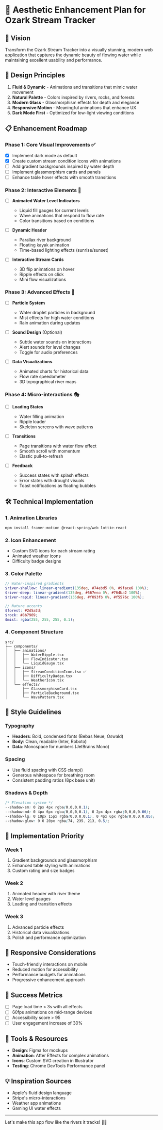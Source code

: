 # 🎨 Aesthetic Enhancement Plan for Ozark Stream Tracker

## 🌊 Vision
Transform the Ozark Stream Tracker into a visually stunning, modern web application that captures the dynamic beauty of flowing water while maintaining excellent usability and performance.

## 🎯 Design Principles
1. **Fluid & Dynamic** - Animations and transitions that mimic water movement
2. **Natural Palette** - Colors inspired by rivers, rocks, and forests
3. **Modern Glass** - Glassmorphism effects for depth and elegance
4. **Responsive Motion** - Meaningful animations that enhance UX
5. **Dark Mode First** - Optimized for low-light viewing conditions

## 📋 Enhancement Roadmap

### Phase 1: Core Visual Improvements ✅
- [x] Implement dark mode as default
- [x] Create custom stream condition icons with animations
- [ ] Add gradient backgrounds inspired by water depth
- [ ] Implement glassmorphism cards and panels
- [ ] Enhance table hover effects with smooth transitions

### Phase 2: Interactive Elements 🚧
- [ ] **Animated Water Level Indicators**
  - Liquid fill gauges for current levels
  - Wave animations that respond to flow rate
  - Color transitions based on conditions

- [ ] **Dynamic Header**
  - Parallax river background
  - Floating kayak animation
  - Time-based lighting effects (sunrise/sunset)

- [ ] **Interactive Stream Cards**
  - 3D flip animations on hover
  - Ripple effects on click
  - Mini flow visualizations

### Phase 3: Advanced Effects 🔮
- [ ] **Particle System**
  - Water droplet particles in background
  - Mist effects for high water conditions
  - Rain animation during updates

- [ ] **Sound Design** (Optional)
  - Subtle water sounds on interactions
  - Alert sounds for level changes
  - Toggle for audio preferences

- [ ] **Data Visualizations**
  - Animated charts for historical data
  - Flow rate speedometer
  - 3D topographical river maps

### Phase 4: Micro-interactions 🎭
- [ ] **Loading States**
  - Water filling animation
  - Ripple loader
  - Skeleton screens with wave patterns

- [ ] **Transitions**
  - Page transitions with water flow effect
  - Smooth scroll with momentum
  - Elastic pull-to-refresh

- [ ] **Feedback**
  - Success states with splash effects
  - Error states with drought visuals
  - Toast notifications as floating bubbles

## 🛠 Technical Implementation

### 1. Animation Libraries
```bash
npm install framer-motion @react-spring/web lottie-react
```

### 2. Icon Enhancement
- Custom SVG icons for each stream rating
- Animated weather icons
- Difficulty badge designs

### 3. Color Palette
```scss
// Water-inspired gradients
$river-shallow: linear-gradient(135deg, #74ebd5 0%, #9face6 100%);
$river-deep: linear-gradient(135deg, #667eea 0%, #764ba2 100%);
$river-rapid: linear-gradient(135deg, #f093fb 0%, #f5576c 100%);

// Nature accents
$forest: #2d5a2d;
$rock: #8b7969;
$mist: rgba(255, 255, 255, 0.1);
```

### 4. Component Structure
```
src/
├── components/
│   ├── animations/
│   │   ├── WaterRipple.tsx
│   │   ├── FlowIndicator.tsx
│   │   └── LiquidGauge.tsx
│   ├── icons/
│   │   ├── StreamConditionIcon.tsx ✅
│   │   ├── DifficultyBadge.tsx
│   │   └── WeatherIcon.tsx
│   └── effects/
│       ├── GlassmorphismCard.tsx
│       ├── ParticleBackground.tsx
│       └── WavePattern.tsx
```

## 🎨 Style Guidelines

### Typography
- **Headers**: Bold, condensed fonts (Bebas Neue, Oswald)
- **Body**: Clean, readable (Inter, Roboto)
- **Data**: Monospace for numbers (JetBrains Mono)

### Spacing
- Use fluid spacing with CSS clamp()
- Generous whitespace for breathing room
- Consistent padding ratios (8px base unit)

### Shadows & Depth
```css
/* Elevation system */
--shadow-sm: 0 2px 4px rgba(0,0,0,0.1);
--shadow-md: 0 4px 6px rgba(0,0,0,0.1), 0 2px 4px rgba(0,0,0,0.06);
--shadow-lg: 0 10px 15px rgba(0,0,0,0.1), 0 4px 6px rgba(0,0,0,0.05);
--shadow-glow: 0 0 20px rgba(74, 235, 213, 0.5);
```

## 🚀 Implementation Priority

### Week 1
1. Gradient backgrounds and glassmorphism
2. Enhanced table styling with animations
3. Custom rating and size badges

### Week 2
1. Animated header with river theme
2. Water level gauges
3. Loading and transition effects

### Week 3
1. Advanced particle effects
2. Historical data visualizations
3. Polish and performance optimization

## 📱 Responsive Considerations
- Touch-friendly interactions on mobile
- Reduced motion for accessibility
- Performance budgets for animations
- Progressive enhancement approach

## 🎯 Success Metrics
- [ ] Page load time < 3s with all effects
- [ ] 60fps animations on mid-range devices
- [ ] Accessibility score > 95
- [ ] User engagement increase of 30%

## 🔧 Tools & Resources
- **Design**: Figma for mockups
- **Animation**: After Effects for complex animations
- **Icons**: Custom SVG creation in Illustrator
- **Testing**: Chrome DevTools Performance panel

## 💡 Inspiration Sources
- Apple's fluid design language
- Stripe's micro-interactions
- Weather app animations
- Gaming UI water effects

---

Let's make this app flow like the rivers it tracks! 🌊✨